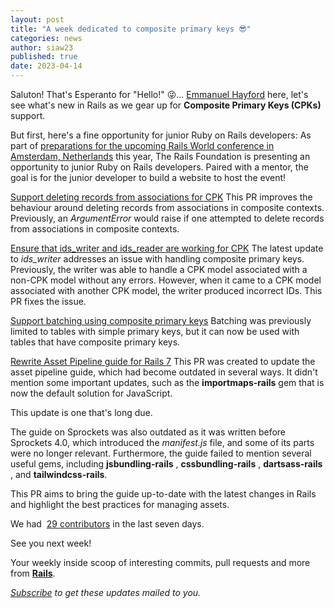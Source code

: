 ```yaml
---
layout: post
title: "A week dedicated to composite primary keys 😎"
categories: news
author: siaw23
published: true
date: 2023-04-14
---
```


Saluton! That's Esperanto for "Hello!" 😜... [Emmanuel Hayford](https://hayford.dev/) here, let's see what's new in Rails as we gear up for **Composite Primary Keys (CPKs)** support.

But first, here's a fine opportunity for junior Ruby on Rails developers: As part of [preparations for the upcoming Rails World conference in Amsterdam, Netherlands](https://rubyonrails.org/2023/4/13/attention-junior-devs-want-to-build-the-rails-world-website) this year, The Rails Foundation is presenting an opportunity to junior Ruby on Rails developers. Paired with a mentor, the goal is for the junior developer to build a website to host the event!

[Support deleting records from associations for CPK](https://github.com/rails/rails/pull/47928)
This PR improves the behaviour around deleting records from associations in composite contexts. Previously, an _ArgumentError_ would raise if one attempted to delete records from associations in composite contexts.

[Ensure that ids_writer and ids_reader are working for CPK](https://github.com/rails/rails/pull/47925)
The latest update to _ids_writer_ addresses an issue with handling composite primary keys. Previously, the writer was able to handle a CPK model associated with a non-CPK model without any errors. However, when it came to a CPK model associated with another CPK model, the writer produced incorrect IDs. This PR fixes the issue.

[Support batching using composite primary keys](https://github.com/rails/rails/pull/47901)
Batching was previously limited to tables with simple primary keys, but it can now be used with tables that have composite primary keys.

[Rewrite Asset Pipeline guide for Rails 7](https://github.com/rails/rails/pull/47899)
This PR was created to update the asset pipeline guide, which had become outdated in several ways. It didn't mention some important updates, such as the **importmaps-rails** gem that is now the default solution for JavaScript.

This update is one that's long due.

The guide on Sprockets was also outdated as it was written before Sprockets 4.0, which introduced the _manifest.js_ file, and some of its parts were no longer relevant. Furthermore, the guide failed to mention several useful gems, including **jsbundling-rails** , **cssbundling-rails** , **dartsass-rails** , and **tailwindcss-rails**.

This PR aims to bring the guide up-to-date with the latest changes in Rails and highlight the best practices for managing assets.

We had&nbsp; [29 contributors](https://contributors.rubyonrails.org/contributors/in-time-window/20230407-20230414) in the last seven days.

See you next week!

Your weekly inside scoop of interesting commits, pull requests and more from [**Rails**](https://github.com/rails/rails).

<p><i><a href="https://world.hey.com/this.week.in.rails">Subscribe</a> to get these updates mailed to you.</i></p>

